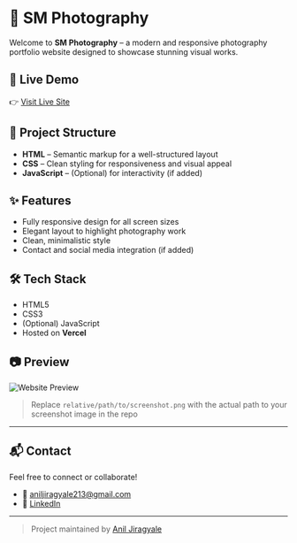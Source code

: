 # 📸 SM Photography

Welcome to **SM Photography** – a modern and responsive photography portfolio website designed to showcase stunning visual works.

## 🚀 Live Demo
👉 [Visit Live Site](https://sm-photography-fdy9.vercel.app/)

## 📁 Project Structure

- **HTML** – Semantic markup for a well-structured layout
- **CSS** – Clean styling for responsiveness and visual appeal
- **JavaScript** – (Optional) for interactivity (if added)

## ✨ Features

- Fully responsive design for all screen sizes
- Elegant layout to highlight photography work
- Clean, minimalistic style
- Contact and social media integration (if added)

## 🛠️ Tech Stack

- HTML5
- CSS3
- (Optional) JavaScript
- Hosted on **Vercel**

## 📷 Preview

![Website Preview](relative/path/to/screenshot.png)

> Replace `relative/path/to/screenshot.png` with the actual path to your screenshot image in the repo

---

## 📬 Contact

Feel free to connect or collaborate!

- 📧 aniljiragyale213@gmail.com
- 💼 [LinkedIn](https://linkedin.com/in/aniljiragyale)

---

> Project maintained by [Anil Jiragyale](https://github.com/aniljiragyale)
